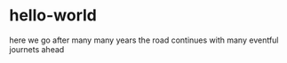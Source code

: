 # hello-world
here we go 
after many many years the road continues with many eventful journets ahead
